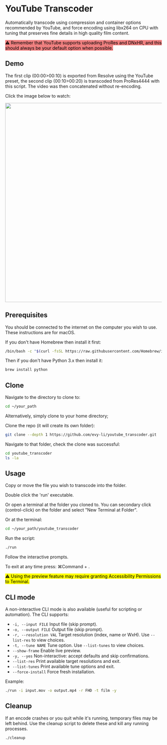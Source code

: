 # YouTube Transcoder

Automatically transcode using compression and container options recommended by YouTube, and force encoding using libx264 on CPU with tuning that preserves fine details in high quality film content.

<mark style="background: LightCoral!important">⚠ Remember that YouTube supports uploading ProRes and DNxHR, and this should always be your default option when possible.</mark>

## Demo

The first clip (00:00>00:10) is exported from Resolve using the YouTube preset, the second clip (00:10>00:20) is transcoded from ProRes4444 with this script. The video was then concatenated without re-encoding.

Click the image below to watch:

[<img src="https://evy-li-github-r2.evy.li/concat_thumb.jpeg" width="640">](https://evy-li-github-r2.evy.li/concat.mp4)


## Prerequisites

You should be connected to the internet on the computer you wish to use. These instructions are for macOS.

If you don't have Homebrew then install it first:

```bash
/bin/bash -c "$(curl -fsSL https://raw.githubusercontent.com/Homebrew/install/HEAD/install.sh)"
```

Then if you don't have Python 3.x then install it:

```bash
brew install python
```

## Clone

Navigate to the directory to clone to:

```bash
cd ~/your_path
```
Alternatively, simply clone to your home directory;

Clone the repo (it will create its own folder):

```bash
git clone --depth 1 https://github.com/evy-li/youtube_transcoder.git
```
Navigate to that folder, check the clone was successful:

```bash
cd youtube_transcoder
ls -la
```

## Usage

Copy or move the file you wish to transcode into the folder.

Double click the 'run' executable.

Or open a terminal at the folder you cloned to. You can secondary click (control-click) on the folder and select "New Terminal at Folder".

Or at the terminal:

```bash
cd ~/your_path/youtube_transcoder
```

Run the script:

```bash
./run
```

Follow the interactive prompts.

To exit at any time press: ⌘Command + .

<mark>⚠ Using the preview feature may require granting Accessibility Permissions to Terminal.</mark>

## CLI mode

A non-interactive CLI mode is also available (useful for scripting or automation). The CLI supports:

- `-i, --input FILE`        Input file (skip prompt).
- `-o, --output FILE`       Output file (skip prompt).
- `-r, --resolution VAL`    Target resolution (index, name or WxH). Use `--list-res` to view choices.
- `-t, --tune NAME`         Tune option.  Use `--list-tunes` to view choices.
- `--show-frame`            Enable live preview.
- `-y, --yes`               Non-interactive: accept defaults and skip confirmations.
- `--list-res`              Print available target resolutions and exit.
- `--list-tunes`            Print available tune options and exit.
- `--force-install`         Force fresh installation.

Example:

```bash
./run -i input.mov -o output.mp4 -r FHD -t film -y
```

## Cleanup

If an encode crashes or you quit while it's running, temporary files may be left behind. Use the cleanup script to delete these and kill any running processes.

```bash
./cleanup
```
